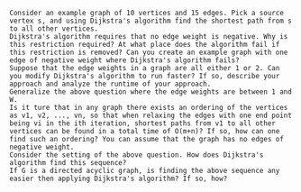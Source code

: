 

    Consider an example graph of 10 vertices and 15 edges. Pick a source vertex s, and using Dijkstra's algorithm find the shortest path from s to all other vertices.
    Dijkstra's algorithm requires that no edge weight is negative. Why is this restriction required? At what place does the algorithm fail if this restriction is removed? Can you create an example graph with one edge of negative weight where Dijkstra's algorithm fails?
    Suppose that the edge weights in a graph are all either 1 or 2. Can you modify Dijkstra's algorithm to run faster? If so, describe your approach and analyze the runtime of your approach.
    Generalize the above question where the edge weights are between 1 and W.
    Is it ture that in any graph there exists an ordering of the vertices as v1, v2, ..., vn, so that when relaxing the edges with one end point being vi in the ith iteration, shortest paths from v1 to all other vertices can be found in a total time of O(m+n)? If so, how can one find such an ordering? You can assume that the graph has no edges of negative weight.
    Consider the setting of the above question. How does Dijkstra's algorithm find this sequence?
    If G is a directed acyclic graph, is finding the above sequence any easier then applying Dijkstra's algorithm? If so, how?


